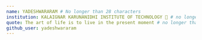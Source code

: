 ```yaml
---
name: YADESHWARARAM # No longer than 28 characters
institution: KALAIGNAR KARUNANIDHI INSTITUTE OF TECHNOLOGY 🚩 # no longer than 58 characters
quote: The art of life is to live in the present moment # no longer than 100 characters, avoid using quotes(") to guarantee the format remains the same.
github_user: yadeshwararam
---
```

